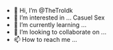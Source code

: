 - 👋 Hi, I’m @TheTroldk
- 👀 I’m interested in ... Casuel Sex
- 🌱 I’m currently learning ...
- 💞️ I’m looking to collaborate on ...
- 📫 How to reach me ...

<!---
TheTroldk/TheTroldk is a ✨ special ✨ repository because its `README.md` (this file) appears on your GitHub profile.
You can click the Preview link to take a look at your changes.
--->
